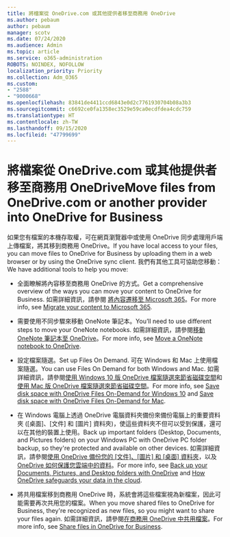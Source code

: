 ```yaml
---
title: 將檔案從 OneDrive.com 或其他提供者移至商務用 OneDrive
ms.author: pebaum
author: pebaum
manager: scotv
ms.date: 07/24/2020
ms.audience: Admin
ms.topic: article
ms.service: o365-administration
ROBOTS: NOINDEX, NOFOLLOW
localization_priority: Priority
ms.collection: Adm_O365
ms.custom:
- "2588"
- "9000668"
ms.openlocfilehash: 83841de4411ccd6843e0d2c7761930704b08a3b3
ms.sourcegitcommit: c6692ce0fa1358ec3529e59ca0ecdfdea4cdc759
ms.translationtype: HT
ms.contentlocale: zh-TW
ms.lasthandoff: 09/15/2020
ms.locfileid: "47799699"
---
```

# <a name="move-files-from-onedrivecom-or-another-provider-into-onedrive-for-business"></a><span data-ttu-id="73d3e-102">將檔案從 OneDrive.com 或其他提供者移至商務用 OneDrive</span><span class="sxs-lookup"><span data-stu-id="73d3e-102">Move files from OneDrive.com or another provider into OneDrive for Business</span></span>

<span data-ttu-id="73d3e-103">如果您有檔案的本機存取權，可在網頁瀏覽器中或使用 OneDrive 同步處理用戶端上傳檔案，將其移到商務用 OneDrive。</span><span class="sxs-lookup"><span data-stu-id="73d3e-103">If you have local access to your files, you can move files to OneDrive for Business by uploading them in a web browser or by using the OneDrive sync client.</span></span> <span data-ttu-id="73d3e-104">我們有其他工具可協助您移動：</span><span class="sxs-lookup"><span data-stu-id="73d3e-104">We have additional tools to help you move:</span></span>

- <span data-ttu-id="73d3e-105">全面瞭解將內容移至商務用 OneDrive 的方式。</span><span class="sxs-lookup"><span data-stu-id="73d3e-105">Get a comprehensive overview of the ways you can move your content to OneDrive for Business.</span></span> <span data-ttu-id="73d3e-106">如需詳細資訊，請參閱 [將內容遷移至 Microsoft 365](https://docs.microsoft.com/sharepointmigration/migrate-to-sharepoint-online)。</span><span class="sxs-lookup"><span data-stu-id="73d3e-106">For more info, see [Migrate your content to Microsoft 365](https://docs.microsoft.com/sharepointmigration/migrate-to-sharepoint-online).</span></span>
- <span data-ttu-id="73d3e-107">需要使用不同步驟來移動 OneNote 筆記本。</span><span class="sxs-lookup"><span data-stu-id="73d3e-107">You’ll need to use different steps to move your OneNote notebooks.</span></span> <span data-ttu-id="73d3e-108">如需詳細資訊，請參閱[移動 OneNote 筆記本至 OneDrive](https://support.office.com/article/move-a-onenote-notebook-to-onedrive-0af0a141-0bdf-49ab-9e50-45dbcca44082)。</span><span class="sxs-lookup"><span data-stu-id="73d3e-108">For more info, see [Move a OneNote notebook to OneDrive](https://support.office.com/article/move-a-onenote-notebook-to-onedrive-0af0a141-0bdf-49ab-9e50-45dbcca44082).</span></span>
    
- <span data-ttu-id="73d3e-109">設定檔案隨選。</span><span class="sxs-lookup"><span data-stu-id="73d3e-109">Set up Files On Demand.</span></span> <span data-ttu-id="73d3e-110">可在 Windows 和 Mac 上使用檔案隨選。</span><span class="sxs-lookup"><span data-stu-id="73d3e-110">You can use Files On Demand for both Windows and Mac.</span></span> <span data-ttu-id="73d3e-111">如需詳細資訊，請參閱[使用 Windows 10 版 OneDrive 檔案隨選來節省磁碟空間](https://support.office.com/article/Save-disk-space-with-OneDrive-Files-On-Demand-for-Windows-10-0e6860d3-d9f3-4971-b321-7092438fb38e)和[使用 Mac 版 OneDrive 檔案隨選來節省磁碟空間](https://support.office.com/article/Save-disk-space-with-OneDrive-Files-On-Demand-for-Mac-529f6d53-e572-4922-a585-e7a318c135f0)。</span><span class="sxs-lookup"><span data-stu-id="73d3e-111">For more info, see [Save disk space with OneDrive Files On-Demand for Windows 10](https://support.office.com/article/Save-disk-space-with-OneDrive-Files-On-Demand-for-Windows-10-0e6860d3-d9f3-4971-b321-7092438fb38e)  and [Save disk space with OneDrive Files On-Demand for Mac](https://support.office.com/article/Save-disk-space-with-OneDrive-Files-On-Demand-for-Mac-529f6d53-e572-4922-a585-e7a318c135f0).</span></span>
- <span data-ttu-id="73d3e-112">在 Windows 電腦上透過 OneDrive 電腦資料夾備份來備份電腦上的重要資料夾 ([桌面]、[文件] 和 [圖片] 資料夾)，使這些資料夾不但可以受到保護，還可以在其他的裝置上使用。</span><span class="sxs-lookup"><span data-stu-id="73d3e-112">Back up important folders (Desktop, Documents, and Pictures folders) on your Windows PC with OneDrive PC folder backup, so they're protected and available on other devices.</span></span> <span data-ttu-id="73d3e-113">如需詳細資訊，請參閱[使用 OneDrive 備份您的 [文件]、[圖片] 和 [桌面] 資料夾](https://support.office.com/article/back-up-your-documents-pictures-and-desktop-folders-with-onedrive-d61a7930-a6fb-4b95-b28a-6552e77c3057)，以及[OneDrive 如何保護您雲端中的資料](https://support.office.com/article/how-onedrive-safeguards-your-data-in-the-cloud-23c6ea94-3608-48d7-8bf0-80e142edd1e1)。</span><span class="sxs-lookup"><span data-stu-id="73d3e-113">For more info, see [Back up your Documents, Pictures, and Desktop folders with OneDrive](https://support.office.com/article/back-up-your-documents-pictures-and-desktop-folders-with-onedrive-d61a7930-a6fb-4b95-b28a-6552e77c3057) and [How OneDrive safeguards your data in the cloud](https://support.office.com/article/how-onedrive-safeguards-your-data-in-the-cloud-23c6ea94-3608-48d7-8bf0-80e142edd1e1).</span></span> 
- <span data-ttu-id="73d3e-114">將共用檔案移到商務用 OneDrive 時，系統會將這些檔案視為新檔案，因此可能需要再次共用您的檔案。</span><span class="sxs-lookup"><span data-stu-id="73d3e-114">When you move shared files to OneDrive for Business, they're recognized as new files, so you might want to share your files again.</span></span> <span data-ttu-id="73d3e-115">如需詳細資訊，請參閱[在商務用 OneDrive 中共用檔案](https://support.office.com/article/Move-files-from-OneDrive-to-OneDrive-for-Business-7fb28cad-7e25-451f-8b4b-2d1a71e5c0e9#sharefiles)。</span><span class="sxs-lookup"><span data-stu-id="73d3e-115">For more info, see [Share files in OneDrive for Business](https://support.office.com/article/Move-files-from-OneDrive-to-OneDrive-for-Business-7fb28cad-7e25-451f-8b4b-2d1a71e5c0e9#sharefiles).</span></span>